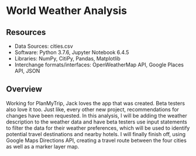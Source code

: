 # World Weather Analysis
## Resources
* Data Sources: cities.csv
* Software: Python 3.7.6, Jupyter Notebook 6.4.5
* Libraries: NumPy, CitiPy, Pandas, Matplotlib
* Interchange formats/interfaces: OpenWeatherMap API, Google Places API, JSON

## Overview
Working for PlanMyTrip, Jack loves the app that was created. Beta testers also love it too. Just like, every other new project, recommendations for changes have been requested. In this analysis, I will be adding the weather description to the weather data and have beta testers use input statements to filter the data for their weather preferences, which will be used to identify potential travel destinations and nearby hotels. I will finally finish off, using Google Maps Directions API, creating a travel route between the four cities as well as a marker layer map.
